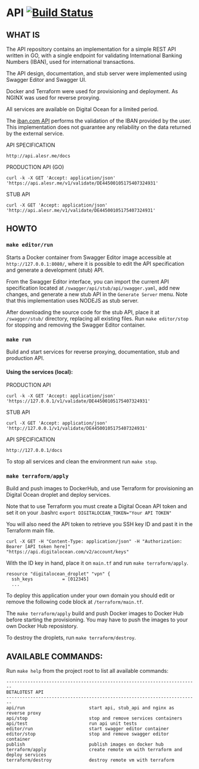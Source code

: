 # API [![Build Status](https://travis-ci.org/betalotest/api.svg?branch=master)](https://travis-ci.org/betalotest/api)

## WHAT IS

The API repository contains an implementation for a simple REST API written in GO, with a single endpoint for validating International Banking Numbers (IBAN), used for international transactions.

The API design, documentation, and stub server were implemented using Swagger Editor and Swagger UI.

Docker and Terraform were used for provisioning and deployment. As NGINX was used for reverse proxying.

All services are available on Digital Ocean for a limited period.

The [iban.com API](https://www.iban.com/validation-api-v2.html) performs the validation of the IBAN provided by the user. This implementation does not guarantee any reliability on the data returned by the external service.

API SPECIFICATION

	http://api.alesr.me/docs

PRODUCTION API (GO)

	curl -k -X GET 'Accept: application/json' 'https://api.alesr.me/v1/validate/DE44500105175407324931'

STUB API

	curl -X GET 'Accept: application/json' 'http://api.alesr.me/v1/validate/DE44500105175407324931'

## HOWTO

### `make editor/run`

Starts a Docker container from Swagger Editor image accessible at `http://127.0.0.1:8080/`, where it is possible to edit the API specification and generate a development (stub) API.

From the Swagger Editor interface, you can import the current API specification located at `/swagger/api/stub/api/swagger.yaml`, add new changes, and generate a new stub API in the `Generate Server` menu. Note that this implementation uses NODEJS as stub server.

After downloading the source code for the stub API, place it at `/swagger/stub/` directory, replacing all existing files. Run `make editor/stop` for stopping and removing the Swagger Editor container.

### `make run`

Build and start services for reverse proxying, documentation, stub and production API.

#### Using the services (local):

PRODUCTION API

	curl -k -X GET 'Accept: application/json' 'https://127.0.0.1/v1/validate/DE44500105175407324931'

STUB API

	curl -X GET 'Accept: application/json' 'http://127.0.0.1/v1/validate/DE44500105175407324931'

API SPECIFICATION

	http://127.0.0.1/docs

To stop all services and clean the environment run `make stop`.

### `make terraform/apply`

Build and push images to DockerHub, and use Terraform for provisioning an Digital Ocean droplet and deploy services.

Note that to use Terraform you must create a Digital Ocean API token and set it on your .bashrc `export DIGITALOCEAN_TOKEN="Your API TOKEN"`

You will also need the API token to retrieve you SSH key ID and past it in the Terraform main file.

```
curl -X GET -H "Content-Type: application/json" -H "Authorization: Bearer [API token here]" "https://api.digitalocean.com/v2/account/keys"
```

With the ID key in hand, place it on `main.tf` and run `make terraform/apply`.

```
resource "digitalocean_droplet" "vpn" {
  ssh_keys           = [012345]
  ...
```

To deploy this application under your own domain you should edit or remove the following code block at `/terraform/main.tf`.

The `make terraform/apply` build and push Docker images to Docker Hub before starting the provisioning. You may have to push the images to your own Docker Hub reposistory.

To destroy the droplets, run `make terraform/destroy`.

## AVAILABLE COMMANDS:

Run `make help` from the project root to list all available commands:

```
------------------------------------------------------------------------
BETALOTEST API
------------------------------------------------------------------------
api/run                        start api, stub_api and nginx as reverse proxy
api/stop                       stop and remove services containers
api/test                       run api unit tests
editor/run                     start swagger editor container
editor/stop                    stop and remove swagger editor container
publish                        publish images on docker hub
terraform/apply                create remote vm with terraform and deploy services
terraform/destroy              destroy remote vm with terraform
```
